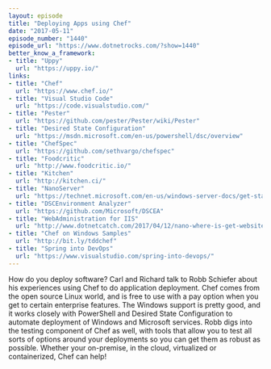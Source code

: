 ```yaml
---
layout: episode
title: "Deploying Apps using Chef"
date: "2017-05-11"
episode_number: "1440"
episode_url: "https://www.dotnetrocks.com/?show=1440"
better_know_a_framework:
- title: "Uppy"
  url: "https://uppy.io/"
links:
- title: "Chef"
  url: "https://www.chef.io/"
- title: "Visual Studio Code"
  url: "https://code.visualstudio.com/"
- title: "Pester"
  url: "https://github.com/pester/Pester/wiki/Pester"
- title: "Desired State Configuration"
  url: "https://msdn.microsoft.com/en-us/powershell/dsc/overview"
- title: "ChefSpec"
  url: "https://github.com/sethvargo/chefspec"
- title: "Foodcritic"
  url: "http://www.foodcritic.io/"
- title: "Kitchen"
  url: "http://kitchen.ci/"
- title: "NanoServer"
  url: "https://technet.microsoft.com/en-us/windows-server-docs/get-started/getting-started-with-nano-server"
- title: "DSCEnvironment Analyzer"
  url: "https://github.com/Microsoft/DSCEA"
- title: "WebAdministration for IIS"
  url: "http://www.dotnetcatch.com/2017/04/12/nano-where-is-get-website-webadministration/"
- title: "Chef on Windows Samples"
  url: "http://bit.ly/tddchef"
- title: "Spring into DevOps"
  url: "https://www.visualstudio.com/spring-into-devops/"
---
```


How do you deploy software? Carl and Richard talk to Robb Schiefer about his experiences using Chef to do application deployment. Chef comes from the open source Linux world, and is free to use with a pay option when you get to certain enterprise features. The Windows support is pretty good, and it works closely with PowerShell and Desired State Configuration to automate deployment of Windows and Microsoft services. Robb digs into the testing component of Chef as well, with tools that allow you to test all sorts of options around your deployments so you can get them as robust as possible. Whether your on-premise, in the cloud, virtualized or containerized, Chef can help!
